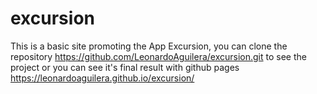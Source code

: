 # excursion
This is a basic site promoting the App Excursion, you can clone the repository https://github.com/LeonardoAguilera/excursion.git to see the project or you can see it's final result with github pages https://leonardoaguilera.github.io/excursion/
